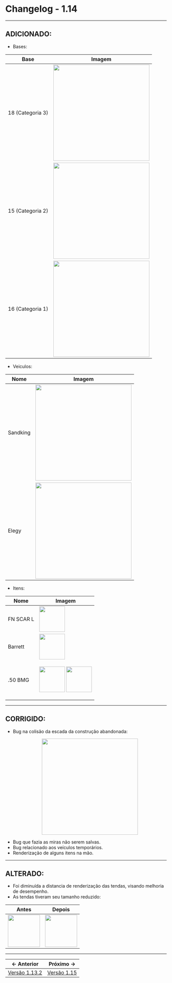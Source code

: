 # Changelog - 1.14

---

## **ADICIONADO**:
- Bases:

| Base             	| Imagem                                                                                                                        	|
|------------------	|-------------------------------------------------------------------------------------------------------------------------------	|
| 18 (Categoria 3) 	| <img src="https://user-images.githubusercontent.com/89032856/213919841-088c71a9-d718-4894-80ef-7cf769fc2ca6.png" height=300/> 	|
| 15 (Categoria 2) 	| <img src="https://user-images.githubusercontent.com/89032856/213919939-23364e32-2715-4bb1-afb7-96ff48f752a4.png" height=300/> 	|
| 16 (Categoria 1) 	| <img src="https://user-images.githubusercontent.com/89032856/213920102-81bd9941-a1bb-4e57-963b-705a7bdabc39.png" height=300/> 	|

- Veiculos:

| Nome     	| Imagem                                                                                                                        	|
|----------	|-------------------------------------------------------------------------------------------------------------------------------	|
| Sandking 	| <img src="https://user-images.githubusercontent.com/89032856/213920169-0cf70b2c-725e-4de1-831b-dc55fc2f655c.png" height=300/> 	|
| Elegy    	| <img src="https://user-images.githubusercontent.com/89032856/213920227-4bb84163-e4d8-404a-9bbf-b6483fbd84f8.png" height=300/> 	|

- Itens:

| Nome      	| Imagem                                                                                                                                                                                                                                                                                    	|
|-----------	|-------------------------------------------------------------------------------------------------------------------------------------------------------------------------------------------------------------------------------------------------------------------------------------------	|
| FN SCAR L 	| <img src="https://user-images.githubusercontent.com/89032856/213920921-8b04705b-633c-4cbd-8297-ed55d6cace5f.png" height=80/>                                                                                                                                                              	|
| Barrett   	| <img src="https://user-images.githubusercontent.com/89032856/213920558-13ac7b48-7cbc-4dc4-867d-705c13f5794b.png" height=80/>                                                                                                                                                              	|
| .50 BMG   	| <p align='center'>     <img src="https://user-images.githubusercontent.com/89032856/213920646-395694eb-342d-410f-b1bf-7bd5c9e38ec3.png" height=80/>     <img src="https://user-images.githubusercontent.com/89032856/213920747-16356d03-8e29-4d05-92bc-823b9b99b1f4.png" height=80/> </p> 	|

---
## **CORRIGIDO**:
- Bug na colisão da escada da construção abandonada:
  <p align='center'>
    <img src="https://user-images.githubusercontent.com/89032856/213920031-979e7d65-bcc3-4a14-a9e5-2abb6db86989.png" height=300/>
  </p>
- Bug que fazia as miras não serem salvas.
- Bug relacionado aos veículos temporários.
- Renderização de alguns itens na mão.
---
## **ALTERADO**:
- Foi diminuída a distancia de renderização das tendas, visando melhoria de desempenho.
- As tendas tiveram seu tamanho reduzido:

| Antes                                                                                                                         	| Depois                                                                                                                        	|
|-------------------------------------------------------------------------------------------------------------------------------	|-------------------------------------------------------------------------------------------------------------------------------	|
| <img src="https://user-images.githubusercontent.com/89032856/213920989-f294e940-9e29-44dd-8182-138f5db1bdec.png" height=100/> 	| <img src="https://user-images.githubusercontent.com/89032856/213921006-ebe2b15e-181c-48a7-9cb8-e5fef04c4b36.png" height=100/> 	|

---

← Anterior             |  Próximo →
:-------------------------:|:-------------------------:
[Versão 1.13.2](https://stoneagemta.com/releases/dayz/1.13.2) | [Versão 1.15](https://stoneagemta.com/releases/dayz/1.15)
